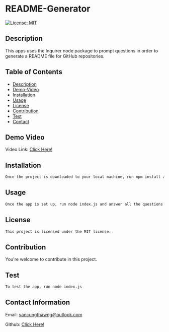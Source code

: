 # README-Generator

[![License: MIT](https://img.shields.io/badge/License-MIT-yellow.svg)](https://opensource.org/licenses/MIT)

## Description

This apps uses the Inquirer node package to prompt questions in order to generate a README file for GitHub repositories.

## Table of Contents

- [Description](#description)
- [Demo-Video](#demo-video)
- [Installation](#installation)
- [Usage](#usage)
- [License](#license)
- [Contribution](#contribution)
- [Test](#test)
- [Contact](#contact)

## Demo Video

Video Link: [Click Here!](https://drive.google.com/file/d/13lAqmoKoEgHPQ9DgXIHcTt4o-wOi6PUp/view?usp=sharing)

## Installation

```md
Once the project is downloaded to your local machine, run npm install and npm i inquirer in the command line to install the required dependencies.
```

## Usage

```md
Once the app is set up, run node index.js and answer all the questions to generate README file.
```

## License

```md
This project is licensed under the MIT license.
```

## Contribution

You're welcome to contribute in this project.

## Test

```bash
To test the app, run node index.js
```

## Contact Information

Email: vancungthawng@outlook.com

Github: [Click Here!](https://github.com/vanjungthawng)
